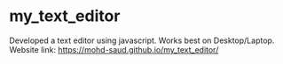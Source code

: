 # my_text_editor
Developed a text editor using javascript. Works best on Desktop/Laptop.
Website link: https://mohd-saud.github.io/my_text_editor/
